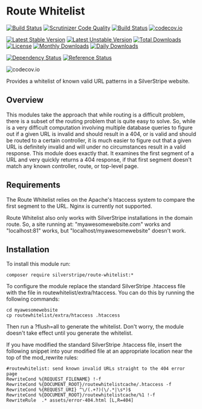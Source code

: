 # Route Whitelist
[![Build Status](https://travis-ci.org/silverstripe/silverstripe-routewhitelist.svg?branch=master)](https://travis-ci.org/silverstripe/silverstripe-routewhitelist)
[![Scrutinizer Code Quality](https://scrutinizer-ci.com/g/silverstripe/silverstripe-routewhitelist/badges/quality-score.png?b=master)](https://scrutinizer-ci.com/g/silverstripe/silverstripe-routewhitelist/?branch=master)
[![Build Status](https://scrutinizer-ci.com/g/silverstripe/silverstripe-routewhitelist/badges/build.png?b=master)](https://scrutinizer-ci.com/g/silverstripe/silverstripe-routewhitelist/build-status/master)
[![codecov.io](https://codecov.io/github/silverstripe/silverstripe-routewhitelist/coverage.svg?branch=master)](https://codecov.io/github/silverstripe/silverstripe-routewhitelist?branch=master)

[![Latest Stable Version](https://poser.pugx.org/silverstripe/routewhitelist/version)](https://packagist.org/packages/silverstripe/routewhitelist)
[![Latest Unstable Version](https://poser.pugx.org/silverstripe/routewhitelist/v/unstable)](//packagist.org/packages/silverstripe/routewhitelist)
[![Total Downloads](https://poser.pugx.org/silverstripe/routewhitelist/downloads)](https://packagist.org/packages/silverstripe/routewhitelist)
[![License](https://poser.pugx.org/silverstripe/routewhitelist/license)](https://packagist.org/packages/silverstripe/routewhitelist)
[![Monthly Downloads](https://poser.pugx.org/silverstripe/routewhitelist/d/monthly)](https://packagist.org/packages/silverstripe/routewhitelist)
[![Daily Downloads](https://poser.pugx.org/silverstripe/routewhitelist/d/daily)](https://packagist.org/packages/silverstripe/routewhitelist)

[![Dependency Status](https://www.versioneye.com/php/silverstripe:routewhitelist/badge.svg)](https://www.versioneye.com/php/silverstripe:routewhitelist)
[![Reference Status](https://www.versioneye.com/php/silverstripe:routewhitelist/reference_badge.svg?style=flat)](https://www.versioneye.com/php/silverstripe:routewhitelist/references)

![codecov.io](https://codecov.io/github/silverstripe/silverstripe-routewhitelist/branch.svg?branch=master)


Provides a whitelist of known valid URL patterns in a SilverStripe website.

## Overview
This modules take the approach that while routing is a difficult problem, there is a subset of the routing problem that is 
quite easy to solve. So, while is a very difficult computation involving multiple database queries to figure out if a 
given URL is invalid and should result in a 404, or is valid and should be routed to a certain controller, it is much
easier to figure out that a given URL is definitely invalid and will under no circumstances result in a valid response.
This module does exactly that. It examines the first segment of a URL and very quickly returns a 404 response, if that 
first segment doesn't match any known controller, route, or top-level page.
  
## Requirements
The Route Whitelist relies on the Apache's htaccess system to compare the first segment to the URL. Nginx is currently 
not supported.

Route Whitelist also only works with SilverStripe installations in the domain route. So, a site running at: "myawesomewebsite.com" works
and "localhost:81" works, but "localhost/myawesomewebsite" doesn't work.

## Installation
To install this module run:

	composer require silverstripe/route-whitelist:*

To configure the module replace the standard SilverStripe .htaccess file with the file in routewhitelist/extra/htaccess. You can do this
 by running the following commands:

	cd myawesomewebsite
	cp routewhitelist/extra/htaccess .htaccess

Then run a ?flush=all to generate the whitelist. Don't worry, the module doesn't take effect until you generate the whitelist.

If you have modified the standard SilverStripe .htaccess file, insert the following snippet into your modified file 
at an appropriate location near the top of the mod_rewrite rules:

    #routewhitelist: send known invalid URLs straight to the 404 error page
    RewriteCond %{REQUEST_FILENAME} !-f
    RewriteCond %{DOCUMENT_ROOT}/routewhitelistcache/.htaccess -f
    RewriteCond %{REQUEST_URI} ^\/(.+?)(\/.*|\s*)$
    RewriteCond %{DOCUMENT_ROOT}/routewhitelistcache/%1 !-f 
	RewriteRule  .* assets/error-404.html [L,R=404]

